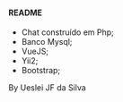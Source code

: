 #### README

- Chat construído em Php;
- Banco Mysql;
- VueJS;
- Yii2;
- Bootstrap;

By Ueslei JF da Silva
